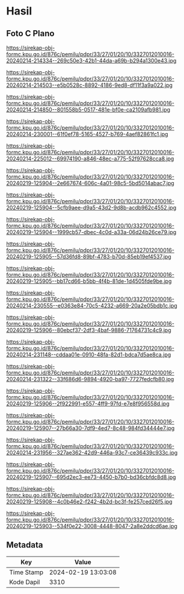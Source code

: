 # Hasil

## Foto C Plano

https://sirekap-obj-formc.kpu.go.id/876c/pemilu/pdpr/33/27/01/20/10/3327012010016-20240214-214334--269c50e3-42b1-44da-a69b-b294a1300e43.jpg

https://sirekap-obj-formc.kpu.go.id/876c/pemilu/pdpr/33/27/01/20/10/3327012010016-20240214-214503--e5b0528c-8892-4186-9ed8-df11f3a9a022.jpg

https://sirekap-obj-formc.kpu.go.id/876c/pemilu/pdpr/33/27/01/20/10/3327012010016-20240214-214850--801558b5-0517-481e-bf0e-ca2109afb981.jpg

https://sirekap-obj-formc.kpu.go.id/876c/pemilu/pdpr/33/27/01/20/10/3327012010016-20240214-230001--61f0ef78-5165-4527-b769-4aef82861fc1.jpg

https://sirekap-obj-formc.kpu.go.id/876c/pemilu/pdpr/33/27/01/20/10/3327012010016-20240214-225012--69974190-a846-48ec-a775-52f97628cca8.jpg

https://sirekap-obj-formc.kpu.go.id/876c/pemilu/pdpr/33/27/01/20/10/3327012010016-20240219-125904--2e667674-606c-4a01-98c5-5bd5014abac7.jpg

https://sirekap-obj-formc.kpu.go.id/876c/pemilu/pdpr/33/27/01/20/10/3327012010016-20240219-125904--5cfb9aee-d9a5-43d2-9d8b-acdb962c4552.jpg

https://sirekap-obj-formc.kpu.go.id/876c/pemilu/pdpr/33/27/01/20/10/3327012010016-20240219-125904--1999cb57-dbec-4c0d-a33a-06d24b26ce79.jpg

https://sirekap-obj-formc.kpu.go.id/876c/pemilu/pdpr/33/27/01/20/10/3327012010016-20240219-125905--57d36fd8-89bf-4783-b70d-85eb19ef4537.jpg

https://sirekap-obj-formc.kpu.go.id/876c/pemilu/pdpr/33/27/01/20/10/3327012010016-20240219-125905--bb17cd66-b5bb-4f4b-81de-1d4505fde9be.jpg

https://sirekap-obj-formc.kpu.go.id/876c/pemilu/pdpr/33/27/01/20/10/3327012010016-20240214-230555--e0363e84-70c5-4232-a669-20a2e05bdb1c.jpg

https://sirekap-obj-formc.kpu.go.id/876c/pemilu/pdpr/33/27/01/20/10/3327012010016-20240219-125906--80ebcf37-2df3-4baf-9886-71764731c4c9.jpg

https://sirekap-obj-formc.kpu.go.id/876c/pemilu/pdpr/33/27/01/20/10/3327012010016-20240214-231148--cddaa01e-0910-48fa-82d1-bdca7d5ae8ca.jpg

https://sirekap-obj-formc.kpu.go.id/876c/pemilu/pdpr/33/27/01/20/10/3327012010016-20240214-231322--33f686d6-9894-4920-ba97-7727fedcfb80.jpg

https://sirekap-obj-formc.kpu.go.id/876c/pemilu/pdpr/33/27/01/20/10/3327012010016-20240219-125906--2f922991-e557-4ff9-97fd-e7e8f956558d.jpg

https://sirekap-obj-formc.kpu.go.id/876c/pemilu/pdpr/33/27/01/20/10/3327012010016-20240219-125907--27b66a30-7df9-4ed7-8c48-984fd34444e7.jpg

https://sirekap-obj-formc.kpu.go.id/876c/pemilu/pdpr/33/27/01/20/10/3327012010016-20240214-231956--327ae362-42d9-446a-93c7-ce36439c933c.jpg

https://sirekap-obj-formc.kpu.go.id/876c/pemilu/pdpr/33/27/01/20/10/3327012010016-20240219-125907--695d2ec3-ee73-4450-b7b0-bd36cbfdc8d8.jpg

https://sirekap-obj-formc.kpu.go.id/876c/pemilu/pdpr/33/27/01/20/10/3327012010016-20240219-125908--4c0b46e2-f242-4b2d-bc3f-fe257ced26f5.jpg

https://sirekap-obj-formc.kpu.go.id/876c/pemilu/pdpr/33/27/01/20/10/3327012010016-20240219-125903--534f0e22-3008-4448-8047-2a8e2ddcd6ae.jpg


## Metadata

| Key        | Value               |
| ---------- | ------------------- |
| Time Stamp | 2024-02-19 13:03:08 |
| Kode Dapil | 3310                |



